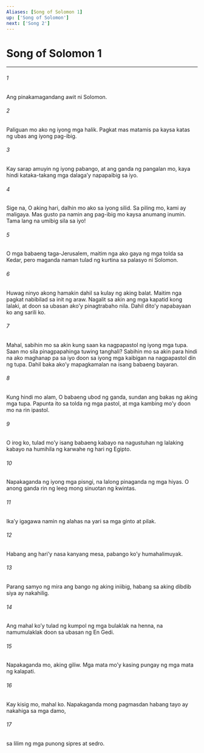 ```yaml
---
Aliases: [Song of Solomon 1]
up: ['Song of Solomon']
next: ['Song 2']
---
```

# Song of Solomon 1

***


###### 1 


Ang pinakamagandang awit ni Solomon. 


###### 2 


Paliguan mo ako ng iyong mga halik. Pagkat mas matamis pa kaysa katas ng ubas ang iyong pag-ibig. 


###### 3 


Kay sarap amuyin ng iyong pabango, at ang ganda ng pangalan mo, kaya hindi kataka-takang mga dalagaʼy napapaibig sa iyo. 


###### 4 


Sige na, O aking hari, dalhin mo ako sa iyong silid. Sa piling mo, kami ay maligaya. Mas gusto pa namin ang pag-ibig mo kaysa anumang inumin. Tama lang na umibig sila sa iyo! 


###### 5 


O mga babaeng taga-Jerusalem, maitim nga ako gaya ng mga tolda sa Kedar, pero maganda naman tulad ng kurtina sa palasyo ni Solomon. 


###### 6 


Huwag ninyo akong hamakin dahil sa kulay ng aking balat. Maitim nga pagkat nabibilad sa init ng araw. Nagalit sa akin ang mga kapatid kong lalaki, at doon sa ubasan akoʼy pinagtrabaho nila. Dahil ditoʼy napabayaan ko ang sarili ko. 


###### 7 


Mahal, sabihin mo sa akin kung saan ka nagpapastol ng iyong mga tupa. Saan mo sila pinagpapahinga tuwing tanghali? Sabihin mo sa akin para hindi na ako maghanap pa sa iyo doon sa iyong mga kaibigan na nagpapastol din ng tupa. Dahil baka akoʼy mapagkamalan na isang babaeng bayaran. 


###### 8 


Kung hindi mo alam, O babaeng ubod ng ganda, sundan ang bakas ng aking mga tupa. Papunta ito sa tolda ng mga pastol, at mga kambing moʼy doon mo na rin ipastol. 


###### 9 


O irog ko, tulad moʼy isang babaeng kabayo na nagustuhan ng lalaking kabayo na humihila ng karwahe ng hari ng Egipto. 


###### 10 


Napakaganda ng iyong mga pisngi, na lalong pinaganda ng mga hiyas. O anong ganda rin ng leeg mong sinuotan ng kwintas. 


###### 11 


Ikaʼy igagawa namin ng alahas na yari sa mga ginto at pilak. 


###### 12 


Habang ang hariʼy nasa kanyang mesa, pabango koʼy humahalimuyak. 


###### 13 


Parang samyo ng mira ang bango ng aking iniibig, habang sa aking dibdib siya ay nakahilig. 


###### 14 


Ang mahal koʼy tulad ng kumpol ng mga bulaklak na henna, na namumulaklak doon sa ubasan ng En Gedi. 


###### 15 


Napakaganda mo, aking giliw. Mga mata moʼy kasing pungay ng mga mata ng kalapati. 


###### 16 


Kay kisig mo, mahal ko. Napakaganda mong pagmasdan habang tayo ay nakahiga sa mga damo, 


###### 17 


sa lilim ng mga punong sipres at sedro.
